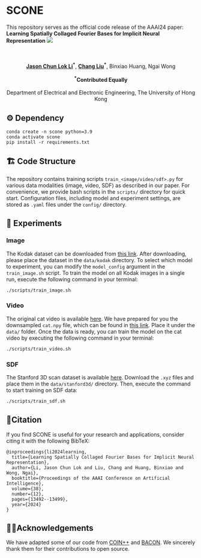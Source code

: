# SCONE
This repository serves as the official code release of the AAAI24 paper: **Learning Spatially Collaged Fourier Bases for Implicit Neural Representation**
![](assets/logo.png?v=1&type=image)
<div align="center">
    <a href="https://arxiv.org/abs/2312.17018"><img src="https://img.shields.io/badge/Arxiv-2312.17018-b31b1b.svg?logo=arXiv" alt=""></a>
    <a href="https://opensource.org/licenses/MIT"><img src="https://img.shields.io/badge/License-MIT-yellow.svg" alt=""></a>
</div>
<br>
<div align="center">
<strong><a href="https://www.linkedin.com/in/jason-chun-lok-li-0590b3166/"><u>Jason Chun Lok Li</u></a><sup>*</sup></strong>, <strong><a href="https://github.com/Cliu2"><u>Chang Liu</u></a><sup>*</sup></strong>, Binxiao Huang,  Ngai Wong
</div>
<br>
<div align="center">
<strong><sup>*</sup>Contributed Equally</strong>
</div>
<br>
<div align="center">
Department of Electrical and Electronic Engineering, The University of Hong Kong
</div>
<div align="center">
</div>

## ⚙️ Dependency
```
conda create -n scone python=3.9
conda activate scone
pip install -r requirements.txt
```

## 🏗️ Code Structure

The repository contains training scripts `train_<image/video/sdf>.py` for various data modalities (image, video, SDF) as described in our paper. For convenience, we provide bash scripts in the `scripts/` directory for quick start. Configuration files, including model and experiment settings, are stored as `.yaml` files under the `config/` directory.

## 🧪 Experiments
### Image
The Kodak dataset can be downloaded from [this link](https://r0k.us/graphics/kodak/). After downloading, please place the dataset in the `data/kodak` directory. To select which model to experiment, you can modify the `model_config` argument in the `train_image.sh` script. To train the model on all Kodak images in a single run, execute the following command in your terminal: 

```bash
./scripts/train_image.sh
```

### Video
The original cat video is available [here](https://www.pexels.com/video/the-full-facial-features-of-a-pet-cat-3040808). We have prepared for you the downsampled `cat.npy` file, which can be found in [this link](https://connecthkuhk-my.sharepoint.com/personal/jasonlcl_connect_hku_hk/_layouts/15/onedrive.aspx?id=%2Fpersonal%2Fjasonlcl%5Fconnect%5Fhku%5Fhk%2FDocuments%2Fcat%2Enpy&parent=%2Fpersonal%2Fjasonlcl%5Fconnect%5Fhku%5Fhk%2FDocuments&ga=1). Place it under the `data/` folder. Once the data is ready, you can train the model on the cat video by executing the following command in your terminal:

```bash
./scripts/train_video.sh
```

### SDF 
The Stanford 3D scan dataset is available [here](https://graphics.stanford.edu/data/3Dscanrep/). Download the `.xyz` files and place them in the `data/stanford3d/` directory. Then, execute the command to start training on SDF data:

```bash
./scripts/train_sdf.sh
```

## 📝Citation

If you find SCONE is useful for your research and applications, consider citing it with the following BibTeX:
```
@inproceedings{li2024learning,
  title={Learning Spatially Collaged Fourier Bases for Implicit Neural Representation},
  author={Li, Jason Chun Lok and Liu, Chang and Huang, Binxiao and Wong, Ngai},
  booktitle={Proceedings of the AAAI Conference on Artificial Intelligence},
  volume={38},
  number={12},
  pages={13492--13499},
  year={2024}
}

```


## 🙏🏼Acknowledgements
We have adapted some of our code from [COIN++](https://github.com/EmilienDupont/coinpp) and [BACON](https://github.com/computational-imaging/bacon). We sincerely thank them for their contributions to open source.